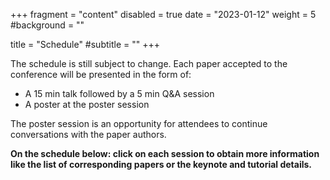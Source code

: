 +++
fragment = "content"
disabled = true
date = "2023-01-12"
weight = 5
#background = ""

title = "Schedule"
#subtitle = ""
+++

The schedule is still subject to change. Each paper accepted to the conference
will be presented in the form of:
* A 15 min talk followed by a 5 min Q&A session
* A poster at the poster session 

The poster session is an opportunity for attendees to continue conversations
with the paper authors.

**On the schedule below: click on each session to obtain more information like
the list of corresponding papers or the keynote and tutorial details.**